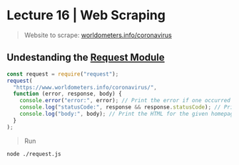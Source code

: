 # Lecture 16 | Web Scraping

> Website to scrape: [worldometers.info/coronavirus](https://www.worldometers.info/coronavirus/)

## Undestanding the [Request Module](https://www.npmjs.com/package/request)

```js
const request = require("request");
request(
  "https://www.worldometers.info/coronavirus/",
  function (error, response, body) {
    console.error("error:", error); // Print the error if one occurred
    console.log("statusCode:", response && response.statusCode); // Print the response status code if a response was received
    console.log("body:", body); // Print the HTML for the given homepage.
  }
);
```

> Run

```bash
node ./request.js
```
